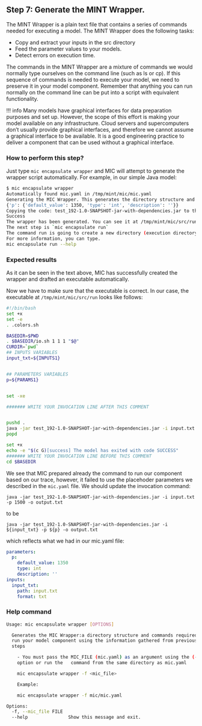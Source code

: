 ## Step 7: Generate the MINT Wrapper.

The MINT Wrapper is a plain text file that contains a series of commands needed for executing a model.
The MINT Wrapper does the following tasks:
- Copy and extract your inputs in the src directory
- Feed the parameter values to your models.
- Detect errors on execution time.

The commands in the MINT Wrapper are a mixture of commands we would normally type ourselves on the command line (such as ls or cp). If this sequence of commands is needed to execute your model, we need to preserve it in your model component. Remember that anything you can run normally on the command line can be put into a script with equivalent functionality. 

!!! info
    Many models have graphical interfaces for data preparation purposes and set up. However, the scope of this effort is making your model available on any infrastructure. Cloud servers and supercomputers don’t usually provide graphical interfaces, and therefore we cannot assume a graphical interface to be available. It is a good engineering practice to deliver a component that can be used without a graphical interface.

### How to perform this step?
Just type `mic encapsulate wrapper` and MIC will attempt to generate the wrapper script automatically. For example, in our simple Java model:

```bash
$ mic encapsulate wrapper
Automatically found mic.yaml in /tmp/mint/mic/mic.yaml
Generating the MIC Wrapper. This generates the directory structure and commands required to run your model
{'p': {'default_value': 1350, 'type': 'int', 'description': ''}}
Copying the code: test_192-1.0-SNAPSHOT-jar-with-dependencies.jar to the MIC Wrapper directory mic/src
Success
The wrapper has been generated. You can see it at /tmp/mint/mic/src/run
The next step is `mic encapsulate run`
The command run is going to create a new directory (execution directory), and MIC is going the inputs, code, and configuration files and run the model.
For more information, you can type.
mic encapsulate run --help
```
### Expected results
As it can be seen in the text above, MIC has successfully created the wrapper and drafted an executable automatically.

Now we have to make sure that the executable is correct. In our case, the executable at `/tmp/mint/mic/src/run` looks like follows:

```bash
#!/bin/bash
set +x
set -e
. .colors.sh

BASEDIR=$PWD
. $BASEDIR/io.sh 1 1 1 "$@"
CURDIR=`pwd`
## INPUTS VARIABLES
input_txt=${INPUTS1}


## PARAMETERS VARIABLES
p=${PARAMS1}


set -xe

####### WRITE YOUR INVOCATION LINE AFTER THIS COMMENT


pushd .
java -jar test_192-1.0-SNAPSHOT-jar-with-dependencies.jar -i input.txt -p 1500 -o output.txt
popd

set +x
echo -e "$(c G)[success] The model has exited with code SUCCESS"
####### WRITE YOUR INVOCATION LINE BEFORE THIS COMMENT
cd $BASEDIR
```

We see that MIC prepared already the command to run our component based on our trace, however, it failed to use the placehoder parameters we described in the `mic.yaml` file. We should update the invocation command:

```
java -jar test_192-1.0-SNAPSHOT-jar-with-dependencies.jar -i input.txt -p 1500 -o output.txt
```
to be 
```
java -jar test_192-1.0-SNAPSHOT-jar-with-dependencies.jar -i ${input_txt} -p ${p} -o output.txt
```
which reflects what we had in our mic.yaml file:

```yaml
parameters:
  p:
    default_value: 1350
    type: int
    description: ''
inputs:
  input_txt:
    path: input.txt
    format: txt
```

### Help command
```bash
Usage: mic encapsulate wrapper [OPTIONS]

  Generates the MIC Wrapper:a directory structure and commands required to
  run your model component using the information gathered from previous
  steps

    - You must pass the MIC_FILE (mic.yaml) as an argument using the (-f)
    option or run the   command from the same directory as mic.yaml

    mic encapsulate wrapper -f <mic_file>

    Example:

    mic encapsulate wrapper -f mic/mic.yaml

Options:
  -f, --mic_file FILE
  --help               Show this message and exit.
```
